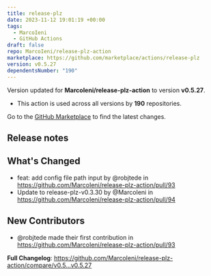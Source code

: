 ```yaml
---
title: release-plz
date: 2023-11-12 19:01:19 +00:00
tags:
  - MarcoIeni
  - GitHub Actions
draft: false
repo: MarcoIeni/release-plz-action
marketplace: https://github.com/marketplace/actions/release-plz
version: v0.5.27
dependentsNumber: "190"
---
```



Version updated for **MarcoIeni/release-plz-action** to version **v0.5.27**.
- This action is used across all versions by **190** repositories.

Go to the [GitHub Marketplace](https://github.com/marketplace/actions/release-plz) to find the latest changes.

## Release notes

## What's Changed
* feat: add config file path input by @robjtede in https://github.com/MarcoIeni/release-plz-action/pull/93
* Update to release-plz-v0.3.30 by @MarcoIeni in https://github.com/MarcoIeni/release-plz-action/pull/94

## New Contributors
* @robjtede made their first contribution in https://github.com/MarcoIeni/release-plz-action/pull/93

**Full Changelog**: https://github.com/MarcoIeni/release-plz-action/compare/v0.5...v0.5.27
